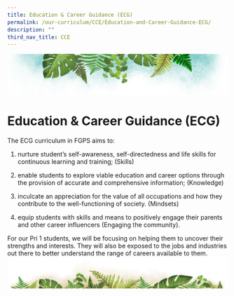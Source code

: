 ```yaml
---
title: Education & Career Guidance (ECG)
permalink: /our-curriculum/CCE/Education-and-Career-Guidance-ECG/
description: ""
third_nav_title: CCE
---
```

![](/images/Banner.png)

# **Education & Career Guidance (ECG)**

The ECG curriculum in FGPS aims to: 

  

1.  nurture student’s self-awareness, self-directedness and life skills for continuous learning and training; (Skills)  
    
2.  enable students to explore viable education and career options through the provision of accurate and comprehensive information; (Knowledge)  
    
3.  inculcate an appreciation for the value of all occupations and how they contribute to the well-functioning of society. (Mindsets)  
    
4.  equip students with skills and means to positively engage their parents and other career influencers (Engaging the community).

  

For our Pri 1 students, we will be focusing on helping them to uncover their strengths and interests. They will also be exposed to the jobs and industries out there to better understand the range of careers available to them.
![](/images/bg-bottom.png)